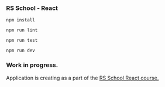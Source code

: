 ### RS School - React

``npm install`` 

``npm run lint``  

``npm run test`` 

``npm run dev``
### Work in progress.

Application is creating as a part of the [RS School React course.](https://rs.school/react/)
